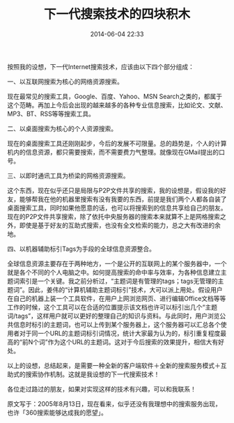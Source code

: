 ﻿---
layout: post
title:  "下一代搜索技术的四块积木"
date:   2014-06-04 22:33
categories: Thinking IT
comments: true
---

按照我的设想，下一代Internet搜索技术，应该由以下四个部分组成：
 
一、以互联网搜索为核心的网络资源搜索。
 
现在最常见的搜索工具，Google、百度、Yahoo、MSN Search之类的，都属于这个范畴。再加上今后会出现的越来越多的各种专业信息搜索，比如论文、文献、MP3、BT、RSS等等搜索工具。
 
二、以桌面搜索为核心的个人资源搜索。
 
现在的桌面搜索工具还刚刚起步，今后的发展不可限量。总的趋势是，个人的计算机内的信息资源，都只需要搜索，而不需要费力气整理。就像现在GMail提出的口号。
 
三、以即时通讯工具为桥梁的网格资源搜索。
 
这个东西，现在似乎还只是局限与P2P文件共享的搜索，我的设想是，假设我的好友，能够帮我在他的机器里搜索有没有我要的东西，前提是我们两个人都各自装了桌面搜索工具，同时如果他愿意的话，也可以将搜索到的信息共享给自己的朋友。现在的P2P文件共享搜索，除了依托中央服务器的搜索本来就算不上是网格搜索之外，即使是基于好友的互助式搜索，也没有全文检索的能力，总之大有改进的余地。
 
四、以机器辅助标引Tags为手段的全球信息资源整合。
 
全球信息资源主要存在于两种地方，一个是公开的互联网上的某个服务器中，一个就是各个不同的个人电脑之中。如何提高搜索的命中率与效率，为各种信息建立主题词索引是一个关键。我之前分析过，“主题词是有管理的tags；tags无管理的主题词”。因此，姜伟的“计算机辅助主题词标引”技术，大可以派上用处。假设用户在自己的机器上装一个工具软件，在用户上网浏览网页、进行编辑Office文档等等工作的时候，这个工具可以在合适的位置提示该文档也许可以标引出几个“主题词/tags”，这样用户就可以更好的整理自己的知识与资料。与此同时，用户浏览公共信息时标引的主题词，也可以上传到某个服务器上，这个服务器可以汇总各个使用者对于同一个URL的主题词标引词情况，统计大家最为认为的，标引重复程度最高的“前N个词”作为这个URL的主题词。这对于今后搜索的效果提升，相信大有好处。
 
以上的设想，总结起来，是需要一种全新的客户端软件＋全新的搜索服务模式＋互助式的搜索协作机制。这就是我设想的下一代搜索技术！
 
各位走过路过的朋友，如果对实现这样的技术有兴趣，可以和我联系！


原文写于：2005年8月13日，现在看来，似乎还没有我理想中的搜索服务出现，也许「360搜索能够达成我的愿望」。